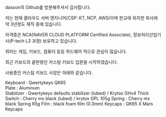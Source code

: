 dasoon의 Github를 방문해주셔서 감사합니다.


저는 현재 클라우드 서버 엔지니어(CSP: KT, NCP, AWS)이며 판교에 위치한 회사에 약 3년정도 재직 중에 있습니다.

자격증은 NCA(NAVER CLOUD PLATFORM Certified Associate), 정보처리산업기사(P-tech L3 과정) 보유하고 있습니다.

취미는 게임, 키보드, 컴퓨터 등등 하드웨어 적으로 관심이 많습니다.

최근 키보드의 끝판왕인 커스텀 키보드 입문을 시작하였습니다.

사용중인 커스텀 키보드 사양은 아래와 같습니다.


Keyboard : Qwertykeys QK65                                                                                   
Plate : Aluminum                                                                                             
Stabilizer : Qwertykeys defaults stabilizer (lubed) / Krytox GHv4 Thick
Switch :  Cherry mx black (lubed) / krytox GPL 105g
Spring : Cherry mx black Spring 65g
Film : black foam film (0.3mm)
Keycaps : QK65 X Mars Keycaps

